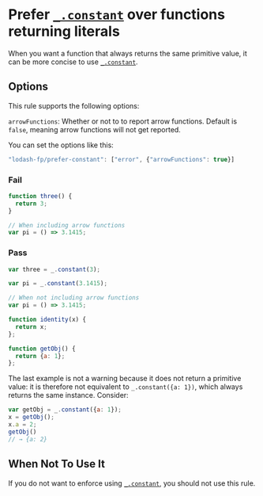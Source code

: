 # Prefer [`_.constant`] over functions returning literals

When you want a function that always returns the same primitive value, it can be more concise to use [`_.constant`].

## Options

This rule supports the following options:

`arrowFunctions`: Whether or not to to report arrow functions. Default is `false`, meaning arrow functions will not get reported.

You can set the options like this:

```js
"lodash-fp/prefer-constant": ["error", {"arrowFunctions": true}]
```

### Fail

```js
function three() {
  return 3;
}

// When including arrow functions
var pi = () => 3.1415;
```

### Pass

```js
var three = _.constant(3);

var pi = _.constant(3.1415);

// When not including arrow functions
var pi = () => 3.1415;

function identity(x) {
  return x;
};

function getObj() {
  return {a: 1};
};
```

The last example is not a warning because it does not return a primitive value: it is therefore not equivalent to `_.constant({a: 1})`, which always returns the same instance. Consider:
```js
var getObj = _.constant({a: 1});
x = getObj();
x.a = 2;
getObj()
// → {a: 2}
```

## When Not To Use It

If you do not want to enforce using [`_.constant`], you should not use this rule.

[`_.constant`]: https://lodash.com/docs#constant
